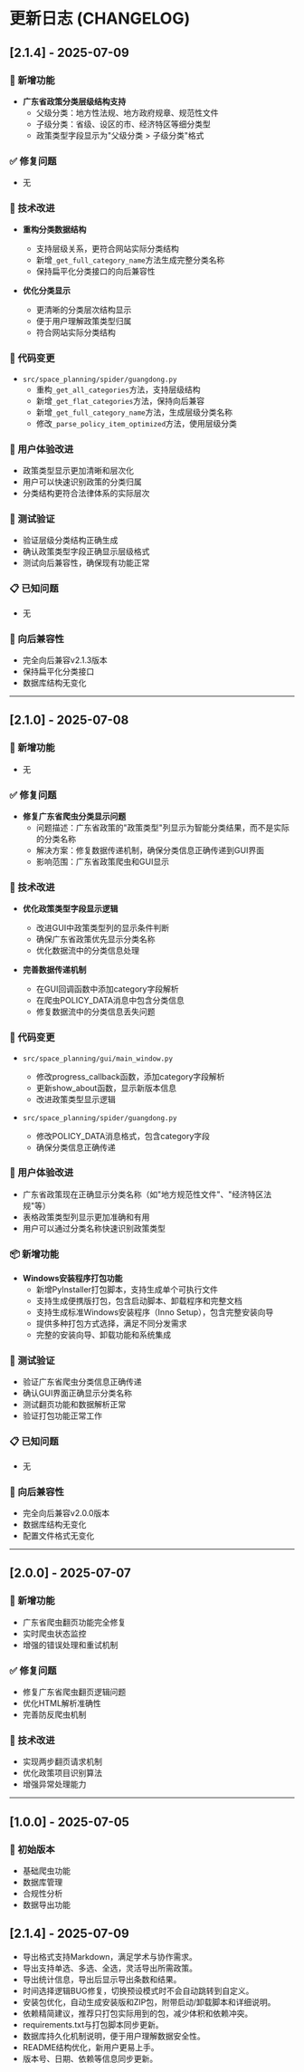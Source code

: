 # 更新日志 (CHANGELOG)

## [2.1.4] - 2025-07-09

### 🎉 新增功能
- **广东省政策分类层级结构支持**
  - 父级分类：地方性法规、地方政府规章、规范性文件
  - 子级分类：省级、设区的市、经济特区等细分类型
  - 政策类型字段显示为"父级分类 > 子级分类"格式

### ✅ 修复问题
- 无

### 🔧 技术改进
- **重构分类数据结构**
  - 支持层级关系，更符合网站实际分类结构
  - 新增`_get_full_category_name`方法生成完整分类名称
  - 保持扁平化分类接口的向后兼容性

- **优化分类显示**
  - 更清晰的分类层次结构显示
  - 便于用户理解政策类型归属
  - 符合网站实际分类结构

### 📝 代码变更
- `src/space_planning/spider/guangdong.py`
  - 重构`_get_all_categories`方法，支持层级结构
  - 新增`_get_flat_categories`方法，保持向后兼容
  - 新增`_get_full_category_name`方法，生成层级分类名称
  - 修改`_parse_policy_item_optimized`方法，使用层级分类

### 🎯 用户体验改进
- 政策类型显示更加清晰和层次化
- 用户可以快速识别政策的分类归属
- 分类结构更符合法律体系的实际层次

### 🧪 测试验证
- 验证层级分类结构正确生成
- 确认政策类型字段正确显示层级格式
- 测试向后兼容性，确保现有功能正常

### 📋 已知问题
- 无

### 🔄 向后兼容性
- 完全向后兼容v2.1.3版本
- 保持扁平化分类接口
- 数据库结构无变化

---

## [2.1.0] - 2025-07-08

### 🎉 新增功能
- 无

### ✅ 修复问题
- **修复广东省爬虫分类显示问题**
  - 问题描述：广东省政策的"政策类型"列显示为智能分类结果，而不是实际的分类名称
  - 解决方案：修复数据传递机制，确保分类信息正确传递到GUI界面
  - 影响范围：广东省政策爬虫和GUI显示

### 🔧 技术改进
- **优化政策类型字段显示逻辑**
  - 改进GUI中政策类型列的显示条件判断
  - 确保广东省政策优先显示分类名称
  - 优化数据流中的分类信息处理

- **完善数据传递机制**
  - 在GUI回调函数中添加category字段解析
  - 在爬虫POLICY_DATA消息中包含分类信息
  - 修复数据流中的分类信息丢失问题

### 📝 代码变更
- `src/space_planning/gui/main_window.py`
  - 修改progress_callback函数，添加category字段解析
  - 更新show_about函数，显示新版本信息
  - 改进政策类型显示逻辑

- `src/space_planning/spider/guangdong.py`
  - 修改POLICY_DATA消息格式，包含category字段
  - 确保分类信息正确传递

### 🎯 用户体验改进
- 广东省政策现在正确显示分类名称（如"地方规范性文件"、"经济特区法规"等）
- 表格政策类型列显示更加准确和有用
- 用户可以通过分类名称快速识别政策类型

### 📦 新增功能
- **Windows安装程序打包功能**
  - 新增PyInstaller打包脚本，支持生成单个可执行文件
  - 支持生成便携版打包，包含启动脚本、卸载程序和完整文档
  - 支持生成标准Windows安装程序（Inno Setup），包含完整安装向导
  - 提供多种打包方式选择，满足不同分发需求
  - 完整的安装向导、卸载功能和系统集成

### 🧪 测试验证
- 验证广东省爬虫分类信息正确传递
- 确认GUI界面正确显示分类名称
- 测试翻页功能和数据解析正常
- 验证打包功能正常工作

### 📋 已知问题
- 无

### 🔄 向后兼容性
- 完全向后兼容v2.0.0版本
- 数据库结构无变化
- 配置文件格式无变化

---

## [2.0.0] - 2025-07-07

### 🎉 新增功能
- 广东省爬虫翻页功能完全修复
- 实时爬虫状态监控
- 增强的错误处理和重试机制

### ✅ 修复问题
- 修复广东省爬虫翻页逻辑问题
- 优化HTML解析准确性
- 完善防反爬虫机制

### 🔧 技术改进
- 实现两步翻页请求机制
- 优化政策项目识别算法
- 增强异常处理能力

---

## [1.0.0] - 2025-07-05

### 🎉 初始版本
- 基础爬虫功能
- 数据库管理
- 合规性分析
- 数据导出功能 

## [2.1.4] - 2025-07-09
- 导出格式支持Markdown，满足学术与协作需求。
- 导出支持单选、多选、全选，灵活导出所需政策。
- 导出统计信息，导出后显示导出条数和结果。
- 时间选择逻辑BUG修复，切换预设模式时不会自动跳转到自定义。
- 安装包优化，自动生成安装版和ZIP包，附带启动/卸载脚本和详细说明。
- 依赖精简建议，推荐只打包实际用到的包，减少体积和依赖冲突。
- requirements.txt与打包脚本同步更新。
- 数据库持久化机制说明，便于用户理解数据安全性。
- README结构优化，新用户更易上手。
- 版本号、日期、依赖等信息同步更新。 